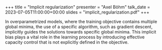 +++
title = "Implicit regularization"
presenter = "Axel Böhm"
talk_date = 2023-07-05T11:00:00+00:00
slides = "implicit_regularization.pdf"
+++

In overparametrized models, where the training objective contains multiple global minima, the use of a specific algorithm, such as gradient descent, implicitly guides the solutions towards specific global minima.
This implicit bias plays a vital role in the learning process by introducing effective capacity control that is not explicitly defined in the objective.
